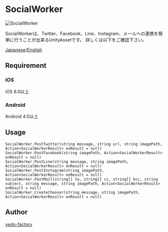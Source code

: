 # SocialWorker

![SocialWorker](https://qiita-image-store.s3.amazonaws.com/0/98018/dc39c8a8-ae3b-5323-d953-3b97e5a8cfa4.png)

SocialWorkerは、Twitter、Facebook、Line、Instagram、メールへの連携を簡単に行うことが出来るUnityAssetです。
詳しくは以下をご確認下さい。

[Japanese](https://github.com/)/[English](https://github.com/)

## Requirement

### iOS
iOS 6.0以上

### Android
Android 4.0以上

## Usage

    SocialWorker.PostTwitter(string message, string url, string imagePath, Action<SocialWorkerResult> onResult = null)
    SocialWorker.PostFacebook(string imagePath, Action<SocialWorkerResult> onResult = null)
    SocialWorker.PostLine(string message, string imagePath, Action<SocialWorkerResult> onResult = null)
    SocialWorker.PostInstagram(string imagePath, Action<SocialWorkerResult> onResult = null)
    SocialWorker.PostMail(string[] to, string[] cc, string[] bcc, string subject, string message, string imagePath, Action<SocialWorkerResult> onResult = null)
    SocialWorker.CreateChooser(string message, string imagePath, Action<SocialWorkerResult> onResult = null)

## Author

[yedo-factory](http://yedo-factory.co.jp/)
